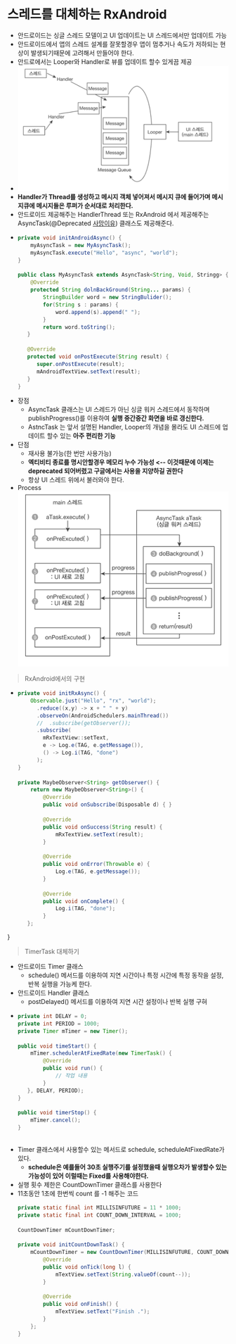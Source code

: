 스레드를 대체하는 RxAndroid
===
* 안드로이드는 싱글 스레드 모델이고 UI 업데이트는 UI 스레드에서만 업데이트 가능
* 안드로이드에서 앱의 스레드 설계를 잘못할경우 앱이 멈추거나 속도가 저하되는 현상이 발생되기때문에 고려해서 만들어야 한다.
* 안드로에서는 Looper와 Handler로 뷰를 업데이트 할수 있게끔 제공
* ![](img/android_uiThread.png)
* **Handler가 Thread를 생성하고 메시지 객체 넣어져서 메시지 큐에 들어가며 메시지큐에 메시지들은 루퍼가 순서대로 처리한다.**
* 안드로이드 제공해주는 HandlerThread 또는 RxAndroid 에서 제공해주는 AsyncTask(@Deprecated [사망이유](https://medium.com/@prixe87/asynctask-deprecated-대비하기-392f3be5a712)) 클래스도 제공해준다.
* ```java
  private void initAndroidAsync() {
      myAsyncTask = new MyAsyncTask();
      myAsyncTask.execute("Hello", "async", "world");
  }
  
  public class MyAsyncTask extends AsyncTask<String, Void, Stringg> {
      @Override
      protected String dolnBackGround(String... params) {
          StringBuilder word = new StringBulider();
          for(String s : params) {
              word.append(s).append(" ");
          }
          return word.toString();
     }
     
     @Override
     protected void onPostExecute(String result) {
        super.onPostExecute(result);
        mAndroidTextView.setText(result);
     }
  }
* 장점
  * AsyncTask 클래스는 UI 스레드가 아닌 싱글 워커 스레드에서 동작하며 publishProgress()를 이용하여 **실행 중간중간 화면을 바로 갱신한다.**
  * AstncTask 는 앞서 설명된 Handler, Looper의 개념을 몰라도 UI 스레드에 업데이트 할수 있는 **아주 편리한 기능**
* 단점
  * 재사용 불가능(한 번만 사용가능)
  * **엑티비티 종료를 명시안할경우 메모리 누수 가능성 <-- 이것때문에 이제는 deprecated 되어버렸고 구글에서는 사용을 지양하길 권한다**
  * 항상 UI 스레드 위에서 불러와야 한다.
* Process
  ![](img/asynctask_process.png)

> RxAndroid에서의 구현
* ```java
  private void initRxAsync() {
      Observable.just("Hello", "rx", "world");
        .reduce((x,y) -> x + " " + y)
        .observeOn(AndroidSchedulers.mainThread())
        //  .subscribe(getObserver());
        .subscribe(
          mRxTextView::setText,
          e -> Log.e(TAG, e.getMessage()),
          () -> Log.i(TAG, "done")
        );
  }
  
  private MaybeObserver<String> getObserver() {
      return new MaybeObserver<String>() {
          @Override
          public void onSubscribe(Disposable d) { }
        
          @Override
          public void onSuccess(String result) {
              mRxTextView.setText(result);
          }
          
          @Override
          public void onError(Throwable e) {
              Log.e(TAG, e.getMessage());
          }
          
          @Override
          public void onComplete() {
              Log.i(TAG, "done");
          }
     };
 }

> TimerTask 대체하기
* 안드로이드 Timer 클래스
  * schedule() 메서드를 이용하여 지연 시간이나 특정 시간에 특정 동작을 설정, 반복 실행을 가능케 한다.
* 안드로이드 Handler 클래스
  * postDelayed() 메서드를 이용하여 지연 시간 설정이나 반복 실행 구혀
* ```java
  private int DELAY = 0;
  private int PERIOD = 1000;
  private Timer mTimer = new Timer();
  
  public void timeStart() {
      mTimer.schedulerAtFixedRate(new TimerTask() {
          @Override
          public void run() {
              // 작업 내용
          }
     }, DELAY, PERIOD);
  }
  
  public void timerStop() {
      mTimer.cancel();
  }
 
* Timer 클래스에서 사용할수 있는 메서드로 schedule, scheduleAtFixedRate가 있다.
  * **schedule은 예를들어 30초 실행주기를 설정했을때 실행오차가 발생할수 있는 가능성이 있어 이럴때는 Fixed를 사용해야한다.**
* 실행 횟수 제한은 CountDownTimer 클래스를 사용한다
* 11초동안 1초에 한번씩 count 를 -1 해주는 코드
  ```java
  private static final int MILLISINFUTURE = 11 * 1000;
  private static final int COUNT_DOWN_INTERVAL = 1000;

  CountDownTimer mCountDownTimer;

  private void initCountDownTask() {
      mCountDownTimer = new CountDownTimer(MILLISINFUTURE, COUNT_DOWN_INTERVAL) {
          @Override
          public void onTick(long l) {
              mTextView.setText(String.valueOf(count--));
          }
          
          @Override
          public void onFinish() {
              mTextView.setText("Finish .");
          }
      };
  }
